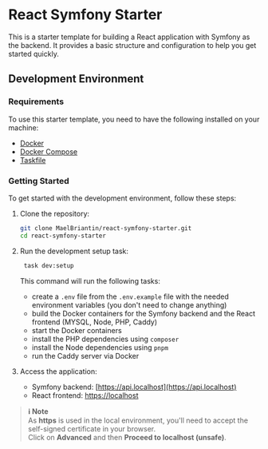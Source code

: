 # React Symfony Starter

This is a starter template for building a React application with Symfony as the backend. It provides a basic structure and configuration to help you get started quickly.

## Development Environment

### Requirements

To use this starter template, you need to have the following installed on your machine:
- [Docker](https://docs.docker.com/engine/install/)
- [Docker Compose](https://docs.docker.com/compose/install/)
- [Taskfile](https://taskfile.dev/installation/)

### Getting Started

To get started with the development environment, follow these steps:

1. Clone the repository:
   ```bash
   git clone MaelBriantin/react-symfony-starter.git
   cd react-symfony-starter
   ```

2. Run the development setup task:
   ```bash
    task dev:setup
    ```

    This command will run the following tasks:
    - create a `.env` file from the `.env.example` file with the needed environment variables (you don't need to change anything)
    - build the Docker containers for the Symfony backend and the React frontend (MYSQL, Node, PHP, Caddy)
    - start the Docker containers
    - install the PHP dependencies using `composer`
    - install the Node dependencies using `pnpm`
    - run the Caddy server via Docker

3. Access the application:
   - Symfony backend: [https://api.localhost](https://api.localhost)
   - React frontend: [https://localhost](http://localhost)

> **ℹ️ Note**  
> As **https** is used in the local environment, you'll need to accept the self-signed certificate in your browser.  
> Click on **Advanced** and then **Proceed to localhost (unsafe)**.
